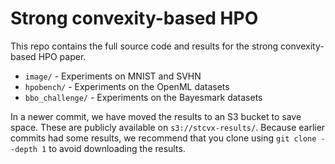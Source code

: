 # Strong convexity-based HPO

This repo contains the full source code and results for the strong convexity-based HPO paper.

* `image/` - Experiments on MNIST and SVHN
* `hpobench/` - Experiments on the OpenML datasets
* `bbo_challenge/` - Experiments on the Bayesmark datasets

In a newer commit, we have moved the results to an S3 bucket to save space. These are publicly available on `s3://stcvx-results/`. Because earlier commits had some results, we recommend that you clone using `git clone --depth 1` to avoid downloading the results.